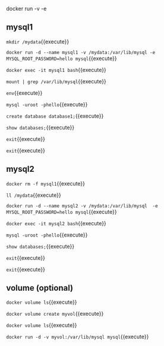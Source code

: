 docker run -v -e

## mysql1

`mkdir /mydata`{{execute}}

`docker run -d --name mysql1 -v /mydata:/var/lib/mysql -e MYSQL_ROOT_PASSWORD=hello mysql`{{execute}}

`docker exec -it mysql1 bash`{{execute}}

`mount | grep /var/lib/mysql`{{execute}}

`env`{{execute}}

`mysql -uroot -phello`{{execute}}

`create database database1;`{{execute}}

`show databases;`{{execute}}

`exit`{{execute}}

`exit`{{execute}}


## mysql2

`docker rm -f mysql1`{{execute}}

`ll /mydata`{{execute}}

`docker run -d --name mysql2 -v /mydata:/var/lib/mysql  -e MYSQL_ROOT_PASSWORD=hello mysql`{{execute}}

`docker exec -it mysql2 bash`{{execute}}

`mysql -uroot -phello`{{execute}}

`show databases;`{{execute}}

`exit`{{execute}}

`exit`{{execute}}


## volume (optional)

`docker volume ls`{{execute}}

`docker volume create myvol`{{execute}}

`docker volume ls`{{execute}}

`docker run -d -v myvol:/var/lib/mysql mysql`{{execute}}
